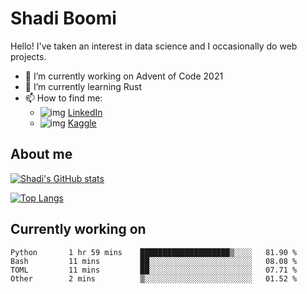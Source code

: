 # Shadi Boomi

Hello! I've taken an interest in data science and I occasionally do web projects.

- 🔭 I’m currently working on Advent of Code 2021
- 🌱 I’m currently learning Rust
- 📫 How to find me: 
  - ![img](https://www.linkedin.com/favicon.ico) [LinkedIn](https://www.linkedin.com/in/shadiboomi/)
  - ![img](https://www.kaggle.com/static/images/favicon.ico) [Kaggle](https://www.kaggle.com/sboomi)

##  About me

[![Shadi's GitHub stats](https://github-readme-stats.vercel.app/api?username=sboomi&show_icons=true&theme=radical)](https://github.com/anuraghazra/github-readme-stats)

[![Top Langs](https://github-readme-stats.vercel.app/api/top-langs/?username=sboomi&layout=compact&theme=default)](https://github.com/anuraghazra/github-readme-stats)

## Currently working on

<!--START_SECTION:waka-->

```text
Python       1 hr 59 mins    ████████████████████▒░░░░   81.90 %
Bash         11 mins         ██░░░░░░░░░░░░░░░░░░░░░░░   08.08 %
TOML         11 mins         ██░░░░░░░░░░░░░░░░░░░░░░░   07.71 %
Other        2 mins          ▒░░░░░░░░░░░░░░░░░░░░░░░░   01.52 %
```

<!--END_SECTION:waka-->

